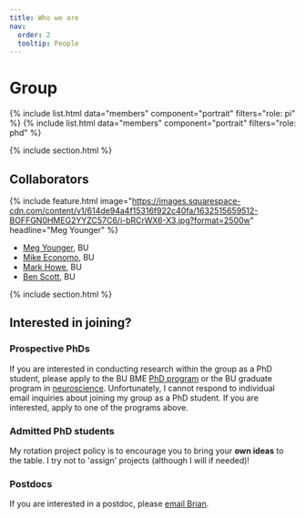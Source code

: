 ```yaml
---
title: Who we are
nav:
  order: 2
  tooltip: People
---
```


# <i class="fas fa-users"></i>Group

{%
  include list.html
  data="members"
  component="portrait"
  filters="role: pi"
%}
{%
  include list.html
  data="members"
  component="portrait"
  filters="role: phd"
%}

{% include section.html %}

## Collaborators

{%
  include feature.html
  image="https://images.squarespace-cdn.com/content/v1/614de94a4f15316f922c40fa/1632515659512-BOFFGN0HMEG2YYZC57C6/i-bRCrWX6-X3.jpg?format=2500w"
  headline="Meg Younger"
%}

- [Meg Younger](https://www.youngerlaboratory.org/), BU
- [Mike Economo](https://economolab.org/), BU
- [Mark Howe](https://www.howe-lab.org/), BU
- [Ben Scott](https://www.scottcognitionlab.com/), BU

{% include section.html %}

## Interested in joining?
### Prospective PhDs
If you are interested in conducting research within the group as a PhD student, please apply to the BU BME [PhD program](https://www.bu.edu/eng/academics/explore-degree-programs/phd-in-biomedical-engineering/) or the BU graduate program in [neuroscience](  https://www.bu.edu/neuro/academics/graduate/). Unfortunately, I cannot respond to individual email inquiries about joining my group as a PhD student. If you are interested, apply to one of the programs above. 

### Admitted PhD students
My rotation project policy is to encourage you to bring your **own ideas** to the table. I try not to 'assign' projects (although I will if needed)!

### Postdocs
If you are interested in a postdoc, please [email Brian](mailto:bddepasq@bu.edu).  

<!--- ## Funding

Our work is made possible by funding from several organizations.
{:.center}

{%
  include gallery.html
  style="square"

  image1="images/photo.jpg"
  link1="https://nasa.gov/"
  tooltip1="Cool Foundation"

%}
-->
